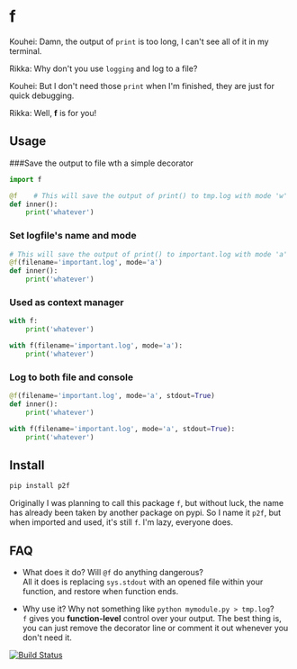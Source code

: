 # f

Kouhei: Damn, the output of `print` is too long, I can't see all of it in my terminal.

Rikka: Why don't you use `logging` and log to a file?

Kouhei: But I don't need those `print` when I'm finished, they are just for quick debugging.

Rikka: Well, **f** is for you!

## Usage
###Save the output to file wth a simple decorator
```python
import f

@f    # This will save the output of print() to tmp.log with mode 'w'
def inner():
    print('whatever')
```

### Set logfile's name and mode
```python
# This will save the output of print() to important.log with mode 'a'
@f(filename='important.log', mode='a')
def inner():
    print('whatever')
```

### Used as context manager
```python
with f:
    print('whatever')

with f(filename='important.log', mode='a'):
    print('whatever')
```

### Log to both file and console
```python
@f(filename='important.log', mode='a', stdout=True)
def inner():
    print('whatever')

with f(filename='important.log', mode='a', stdout=True):
    print('whatever')
```

## Install
```bash
pip install p2f
```
Originally I was planning to call this package `f`, but without luck, the name has already been taken by another package on pypi. So I name it `p2f`, but when imported and used, it's still `f`. I'm lazy, everyone does.


## FAQ
* What does it do? Will `@f` do anything dangerous?   
All it does is replacing `sys.stdout` with an opened file within your function,
and restore when function ends.

* Why use it? Why not something like `python mymodule.py > tmp.log`?  
`f` gives you **function-level** control over your output. The best thing is, you can just remove the decorator line or comment it out whenever you don't need it.

[![Build Status](https://travis-ci.org/laike9m/f.svg)](https://travis-ci.org/laike9m/f)
